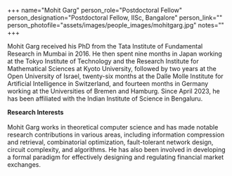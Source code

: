 +++
name="Mohit Garg"
person_role="Postdoctoral Fellow"
person_designation="Postdoctoral Fellow, IISc, Bangalore"
person_link=""
person_photofile="assets/images/people_images/mohitgarg.jpg"
notes=""
+++

Mohit Garg received his PhD from the Tata Institute of Fundamental Research in Mumbai in 2016. He then spent nine months in Japan working at the Tokyo Institute of Technology and the Research Institute for Mathematical Sciences at Kyoto University, followed by two years at the Open University of Israel, twenty-six months at the Dalle Molle Institute for Artificial Intelligence in Switzerland, and fourteen months in Germany working at the Universities of Bremen and Hamburg. Since April 2023, he has been affiliated with the Indian Institute of Science in Bengaluru.

<b>Research Interests</b>
<br><br>
Mohit Garg works in theoretical computer science and has made notable research contributions in various areas, including information compression and retrieval, combinatorial optimization, fault-tolerant network design, circuit complexity, and algorithms. He has also been involved in developing a formal paradigm for effectively designing and regulating financial market exchanges.

